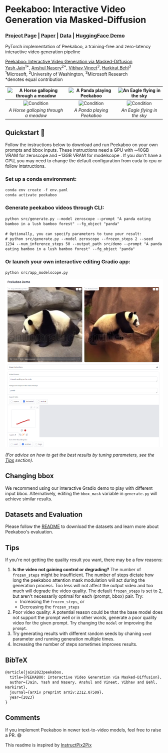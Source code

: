 # Peekaboo: Interactive Video Generation via Masked-Diffusion
### [Project Page](https://jinga-lala.github.io/projects/Peekaboo/) | [Paper](https://arxiv.org/abs/2312.07509) | [Data](data/README.md) | [HuggingFace Demo](https://huggingface.co/spaces/anshuln/peekaboo-demo)
PyTorch implementation of Peekaboo, a training-free and zero-latency interactive video generation pipeline<br>

[Peekaboo: Interactive Video Generation via Masked-Diffusion](https://jinga-lala.github.io/projects/Peekaboo/)  
 [Yash Jain](https://jinga-lala.github.io/)<sup>1*</sup>,
 [Anshul Nasery](https://anshuln.github.io/)<sup>2*</sup>,
 [Vibhav Vineet](https://vibhav-vineet.github.io/)<sup>3</sup>,
 [Harkirat Behl](https://harkiratbehl.github.io/)<sup>3</sup><br>
 <sup>1</sup>Microsoft, <sup>2</sup>University of Washington, <sup>3</sup>Microsoft Research  <br>
  \*denotes equal contribution  
  


 | ![A Horse galloping through a meadow](https://jinga-lala.github.io/projects/Peekaboo/assets/videos/teasers/horse.gif) | ![A Panda playing Peekaboo](https://jinga-lala.github.io/projects/Peekaboo/assets/videos/teasers/panda.gif) | ![An Eagle flying in the sky](https://jinga-lala.github.io/projects/Peekaboo/assets/videos/teasers/eagle.gif) |
|:----------------------------------------------------------------------------------------------------------------------:|:-------------------------------------------------------------------------------------------------------------------:|:--------------------------------------------------------------------------------------------------------------------:|
| ![Condition](https://jinga-lala.github.io/projects/Peekaboo/assets/videos/teasers/horse_mask.png)                       | ![Condition](https://jinga-lala.github.io/projects/Peekaboo/assets/videos/teasers/panda_mask.png)                    | ![Condition](https://jinga-lala.github.io/projects/Peekaboo/assets/videos/teasers/eagle_mask.png)                     |
| *A Horse galloping through a meadow*                                                                                   | *A Panda playing Peekaboo*                                                                                          | *An Eagle flying in the sky*                                                                                         |


## Quickstart :rocket:

Follow the instructions below to download and run Peekaboo on your own prompts and bbox inputs. These instructions need a GPU with ~40GB VRAM for zeroscope and ~13GB VRAM for modelscope . If you don't have a GPU, you may need to change the default configuration from cuda to cpu or follow intstructions. 

### Set up a conda environment:
```
conda env create -f env.yaml
conda activate peekaboo
```

### Generate peekaboo videos through CLI:
```
python src/generate.py --model zeroscope --prompt "A panda eating bamboo in a lush bamboo forest" --fg_object "panda"

# Optionally, you can specify parameters to tune your result:
# python src/generate.py --model zeroscope --frozen_steps 2 --seed 1234 --num_inference_steps 50 --output_path src/demo --prompt "A panda eating bamboo in a lush bamboo forest" --fg_object "panda"
```

### Or launch your own interactive editing Gradio app:
```
python src/app_modelscope.py 
```
![app_modelscope.py](assets/gradio_demo.png)

_(For advice on how to get the best results by tuning parameters, see the [Tips](#tips) section)._

## Changing bbox 

We recommend using our interactive Gradio demo to play with different input bbox. Alternatively, editing the `bbox_mask` variable in `generate.py` will achieve similar results.


## Datasets and Evaluation 

Please follow the [README](data/README.md) to download the datasets and learn more about Peekaboo's evaluation.


## Tips

If you're not getting the quality result you want, there may be a few reasons:
1. **Is the video not gaining control or degrading?** The number of `frozen_steps` might be insufficient. The number of steps dictate how long the peekaboo attention mask modulation will act during the generation process. Too less will not affect the output video and too much will degrade the video quality. The default `frozen_steps` is set to 2, but aren't necessarily optimal for each (prompt, bbox) pair. Try:
    * Increasing the `frozen_steps`, or
    * Decreasing the `frozen_steps`
2. Poor video quality: A potential reason could be that the base model does not support the prompt well or in other words, generate a poor quality video for the given prompt. Try changing the `model` or improving the `prompt`.
3. Try generating results with different random seeds by chaning `seed` parameter and running generation multiple times. 
5. Increasing the number of steps sometimes improves results.

## BibTeX

```
@article{jain2023peekaboo,
  title={PEEKABOO: Interactive Video Generation via Masked-Diffusion},
  author={Jain, Yash and Nasery, Anshul and Vineet, Vibhav and Behl, Harkirat},
  journal={arXiv preprint arXiv:2312.07509},
  year={2023}
}
```
## Comments
If you implement Peekaboo in newer text-to-video models, feel free to raise a PR. :smile: 

This readme is inspired by [InstructPix2Pix](https://github.com/timothybrooks/instruct-pix2pix)
